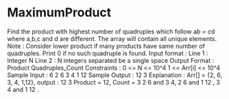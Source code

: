# MaximumProduct

Find the product with highest number of quadruples which follow a*b = c*d where a,b,c and d are different. The array will contain all unique elements.
Note :
Consider lower product if many products have same number of quadruples. Print 0 if no such quadruple is found.
Input format :
Line 1 : Integer N 
Line 2 : N integers separated be a single space
Output Format :
 Product Quadruples_Count
Constraints :
 0 <= N <= 10^4
 1 <= Arr[i] <= 10^4
Sample Input :
6
2 6 3 4 1 12
Sample Output :
12 3
Explanation :
Arr[] = {2, 6, 3, 4, 1,12},
output : 12 3
Product = 12, Count = 3
2 6 and 3 4,
2 6 and 1 12 , 
3 4 and 1 12 . 
